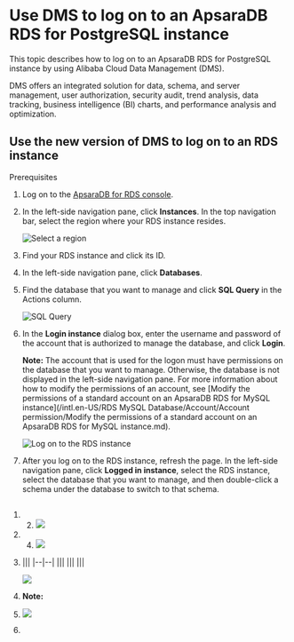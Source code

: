 # Use DMS to log on to an ApsaraDB RDS for PostgreSQL instance

This topic describes how to log on to an ApsaraDB RDS for PostgreSQL instance by using Alibaba Cloud Data Management \(DMS\).

DMS offers an integrated solution for data, schema, and server management, user authorization, security audit, trend analysis, data tracking, business intelligence \(BI\) charts, and performance analysis and optimization.

## Use the new version of DMS to log on to an RDS instance

Prerequisites

1.  Log on to the [ApsaraDB for RDS console](https://rds.console.aliyun.com/).

2.  In the left-side navigation pane, click **Instances**. In the top navigation bar, select the region where your RDS instance resides.

    ![Select a region](https://static-aliyun-doc.oss-cn-hangzhou.aliyuncs.com/assets/img/en-US/8651559951/p36543.png)

3.  Find your RDS instance and click its ID.

4.  In the left-side navigation pane, click **Databases**.

5.  Find the database that you want to manage and click **SQL Query** in the Actions column.

    ![SQL Query](https://static-aliyun-doc.oss-cn-hangzhou.aliyuncs.com/assets/img/en-US/3249404061/p174701.png)

6.  In the **Login instance** dialog box, enter the username and password of the account that is authorized to manage the database, and click **Login**.

    **Note:** The account that is used for the logon must have permissions on the database that you want to manage. Otherwise, the database is not displayed in the left-side navigation pane. For more information about how to modify the permissions of an account, see [Modify the permissions of a standard account on an ApsaraDB RDS for MySQL instance](/intl.en-US/RDS MySQL Database/Account/Account permission/Modify the permissions of a standard account on an ApsaraDB RDS for MySQL instance.md).

    ![Log on to the RDS instance](https://static-aliyun-doc.oss-cn-hangzhou.aliyuncs.com/assets/img/en-US/4059404061/p174718.png)

7.  After you log on to the RDS instance, refresh the page. In the left-side navigation pane, click **Logged in instance**, select the RDS instance, select the database that you want to manage, and then double-click a schema under the database to switch to that schema.




## 

1.  2.  ![ ](https://static-aliyun-doc.oss-cn-hangzhou.aliyuncs.com/assets/img/en-US/8651559951/p36543.png)

3.  4.  ![](https://static-aliyun-doc.oss-cn-hangzhou.aliyuncs.com/assets/img/en-US/5922472061/p4253.png)

5.  |||
|--|--|
|||
|||
|||

    ![](https://static-aliyun-doc.oss-cn-hangzhou.aliyuncs.com/assets/img/en-US/7150359951/p4254.png)

6.  **Note:**

7.  ![](../images/p4255.png)

8.  
